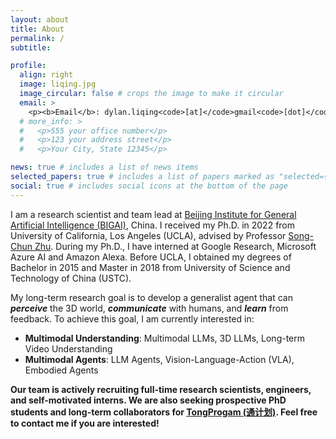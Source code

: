 ```yaml
---
layout: about
title: About
permalink: /
subtitle:

profile:
  align: right
  image: liqing.jpg
  image_circular: false # crops the image to make it circular
  email: >
    <p><b>Email</b>: dylan.liqing<code>[at]</code>gmail<code>[dot]</code>com</p>
  # more_info: >
  #   <p>555 your office number</p>
  #   <p>123 your address street</p>
  #   <p>Your City, State 12345</p>

news: true # includes a list of news items
selected_papers: true # includes a list of papers marked as "selected={true}"
social: true # includes social icons at the bottom of the page
---
```


I am a research scientist and team lead at [Beijing Institute for General Artificial Intelligence (BIGAI)](https://www.bigai.ai), China. I received my Ph.D. in 2022 from University of California, Los Angeles (UCLA), advised by Professor [Song-Chun Zhu](http://www.stat.ucla.edu/~sczhu/). During my Ph.D., I have interned at Google Research, Microsoft Azure AI and Amazon Alexa. Before UCLA, I obtained my degrees of Bachelor in 2015 and Master in 2018 from University of Science and Technology of China (USTC). 

My long-term research goal is to develop a generalist agent that can ***perceive*** the 3D world, ***communicate*** with humans, and ***learn*** from feedback. To achieve this goal, I am currently interested in:
- **Multimodal Understanding**: Multimodal LLMs, 3D LLMs, Long-term Video Understanding
- **Multimodal Agents**: LLM Agents, Vision-Language-Action (VLA), Embodied Agents

**Our team is actively recruiting full-time research scientists, engineers, and self-motivated interns. We are also seeking prospective PhD students and long-term collaborators for [TongProgam (通计划)](https://www.bigai.ai/tongprogram/). Feel free to contact me if you are interested!**